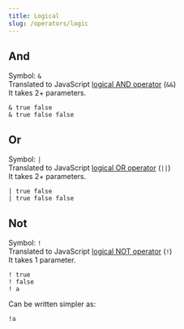 ```yaml
---
title: Logical
slug: /operators/logic
---
```


## And

Symbol: `&` <br/>
Translated to JavaScript [logical AND operator](https://developer.mozilla.org/en-US/docs/Web/JavaScript/Reference/Operators/Logical_AND) (`&&`) <br/>
It takes 2+ parameters.

```
& true false
& true false false
```

## Or

Symbol: `|` <br/>
Translated to JavaScript [logical OR operator](https://developer.mozilla.org/en-US/docs/Web/JavaScript/Reference/Operators/Logical_AND) (`||`) <br/>
It takes 2+ parameters.

```
| true false
| true false false
```

## Not

Symbol: `!` <br/>
Translated to JavaScript [logical NOT operator](https://developer.mozilla.org/en-US/docs/Web/JavaScript/Reference/Operators/Logical_NOT) (`!`) <br/>
It takes 1 parameter.

```
! true
! false
! a
```

Can be written simpler as:
```
!a
```